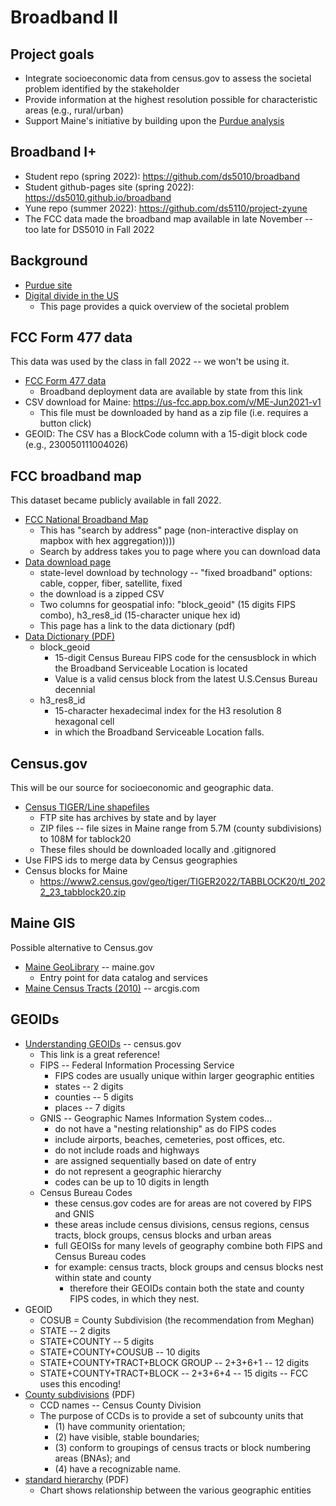 # Broadband II

## Project goals

* Integrate socioeconomic data from census.gov to assess the societal problem identified by the stakeholder
* Provide information at the highest resolution possible for characteristic areas (e.g., rural/urban)
* Support Maine's initiative by building upon the [Purdue analysis](https://www.benton.org/source/purdue-university)

## Broadband I+

* Student repo (spring 2022): https://github.com/ds5010/broadband
* Student github-pages site (spring 2022): https://ds5010.github.io/broadband
* Yune repo (summer 2022): https://github.com/ds5110/project-zyune
* The FCC data made the broadband map available in late November -- too late for DS5010 in Fall 2022

## Background

* [Purdue site](https://www.benton.org/source/purdue-university)
* [Digital divide in the US](https://www.benton.org/headlines/digital-divide-us)
  * This page provides a quick overview of the societal problem

## FCC Form 477 data

This data was used by the class in fall 2022 -- we won't be using it.

* [FCC Form 477 data](https://www.fcc.gov/general/broadband-deployment-data-fcc-form-477)
  * Broadband deployment data are available by state from this link
* CSV download for Maine: https://us-fcc.app.box.com/v/ME-Jun2021-v1
  * This file must be downloaded by hand as a zip file (i.e. requires a button click)
* GEOID: The CSV has a BlockCode column with a 15-digit block code (e.g., 230050111004026) 

## FCC broadband map

This dataset became publicly available in fall 2022.

* [FCC National Broadband Map](https://broadbandmap.fcc.gov/home)
  * This has "search by address" page (non-interactive display on mapbox with hex aggregation))))
  * Search by address takes you to page where you can download data
* [Data download page](https://broadbandmap.fcc.gov/data-download/nationwide-data)
  * state-level download by technology -- "fixed broadband" options: cable, copper, fiber, satellite, fixed
  * the download is a zipped CSV
  * Two columns for geospatial info: "block_geoid" (15 digits FIPS combo), h3_res8_id (15-character unique hex id)
  * This page has a link to the data dictionary (pdf)
* [Data Dictionary (PDF)](https://us-fcc.app.box.com/v/bdc-data-downloads-output)
  * block_geoid
    * 15-digit Census Bureau FIPS code for the censusblock in which the Broadband Serviceable Location is located
    * Value is a valid census block from the latest U.S.Census Bureau decennial
  * h3_res8_id
    * 15-character hexadecimal index for the H3 resolution 8 hexagonal cell
    * in which the Broadband Serviceable Location falls.

## Census.gov

This will be our source for socioeconomic and geographic data.

* [Census TIGER/Line shapefiles](https://www.census.gov/geographies/mapping-files/time-series/geo/tiger-line-file.html)
  * FTP site has archives by state and by layer
  * ZIP files -- file sizes in Maine range from 5.7M (county subdivisions) to 108M for tablock20
  * These files should be downloaded locally and .gitignored
* Use FIPS ids to merge data by Census geographies 
* Census blocks for Maine
  * https://www2.census.gov/geo/tiger/TIGER2022/TABBLOCK20/tl_2022_23_tabblock20.zip

## Maine GIS

Possible alternative to Census.gov

* [Maine GeoLibrary](https://www.maine.gov/geolib/) -- maine.gov
  * Entry point for data catalog and services
* [Maine Census Tracts (2010)](https://maine.hub.arcgis.com/datasets/e7a7e490a9bf4bc08c7507f7aabe0f8a) -- arcgis.com

## GEOIDs

* [Understanding GEOIDs](https://www.census.gov/programs-surveys/geography/guidance/geo-identifiers.html) -- census.gov
  * This link is a great reference!
  * FIPS -- Federal Information Processing Service
    * FIPS codes are usually unique within larger geographic entities
    * states -- 2 digits
    * counties -- 5 digits
    * places -- 7 digits
  * GNIS -- Geographic Names Information System codes...
    * do not have a "nesting relationship" as do FIPS codes
    * include airports, beaches, cemeteries, post offices, etc.
    * do not include roads and highways
    * are assigned sequentially based on date of entry
    * do not represent a geographic hierarchy
    * codes can be up to 10 digits in length
  * Census Bureau Codes
    * these census.gov codes are for areas are not covered by FIPS and GNIS
    * these areas include census divisions, census regions, census tracts, block groups, census blocks and urban areas
    * full GEOISs for many levels of geography combine both FIPS and Census Bureau codes
    * for example: census tracts, block groups and census blocks nest within state and county
      * therefore their GEOIDs contain both the state and county FIPS codes, in which they nest.
* GEOID
  * COSUB = County Subdivision (the recommendation from Meghan)
  * STATE -- 2 digits
  * STATE+COUNTY -- 5 digits
  * STATE+COUNTY+COUSUB -- 10 digits
  * STATE+COUNTY+TRACT+BLOCK GROUP -- 2+3+6+1 -- 12 digits
  * STATE+COUNTY+TRACT+BLOCK -- 2+3+6+4 -- 15 digits -- FCC uses this encoding!
* [County subdivisions](https://www2.census.gov/geo/pdfs/reference/GARM/Ch8GARM.pdf) (PDF)
  * CCD names -- Census County Division
  * The purpose of CCDs is to provide a set of subcounty units that
    * (1) have community orientation; 
    * (2) have visible, stable boundaries; 
    * (3) conform to groupings of census tracts or block numbering areas (BNAs); and 
    * (4) have a recognizable name.
* [standard hierarchy](https://www2.census.gov/geo/pdfs/reference/geodiagram.pdf) (PDF)
  * Chart shows relationship between the various geographic entities
